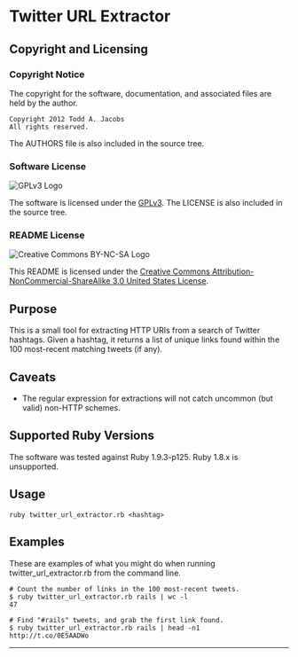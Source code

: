 # Twitter URL Extractor

## Copyright and Licensing

### Copyright Notice

The copyright for the software, documentation, and associated files are
held by the author.

    Copyright 2012 Todd A. Jacobs
    All rights reserved.

The AUTHORS file is also included in the source tree.

### Software License

![GPLv3 Logo](http://www.gnu.org/graphics/gplv3-88x31.png)

The software is licensed under the
[GPLv3](http://www.gnu.org/copyleft/gpl.html). The LICENSE is also
included in the source tree.

### README License

![Creative Commons BY-NC-SA
Logo](http://i.creativecommons.org/l/by-nc-sa/3.0/us/88x31.png)

This README is licensed under the [Creative Commons
Attribution-NonCommercial-ShareAlike 3.0 United States
License](http://creativecommons.org/licenses/by-nc-sa/3.0/us/).

## Purpose

This is a small tool for extracting HTTP URIs from a search of Twitter
hashtags. Given a hashtag, it returns a list of unique links found
within the 100 most-recent matching tweets (if any).

## Caveats

* The regular expression for extractions will not catch uncommon (but
  valid) non-HTTP schemes.

## Supported Ruby Versions

The software was tested against Ruby 1.9.3-p125. Ruby 1.8.x is
unsupported.

## Usage

    ruby twitter_url_extractor.rb <hashtag>

## Examples

These are examples of what you might do when running
twitter_url_extractor.rb from the command line.

    # Count the number of links in the 100 most-recent tweets.
    $ ruby twitter_url_extractor.rb rails | wc -l
    47

    # Find "#rails" tweets, and grab the first link found.
    $ ruby twitter_url_extractor.rb rails | head -n1
    http://t.co/0E5AADWo

----
